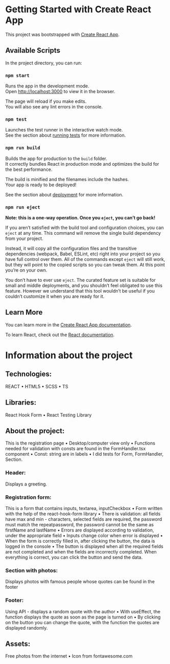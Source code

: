 # Getting Started with Create React App

This project was bootstrapped with [Create React App](https://github.com/facebook/create-react-app).

## Available Scripts

In the project directory, you can run:

### `npm start`

Runs the app in the development mode.\
Open [http://localhost:3000](http://localhost:3000) to view it in the browser.

The page will reload if you make edits.\
You will also see any lint errors in the console.

### `npm test`

Launches the test runner in the interactive watch mode.\
See the section about [running tests](https://facebook.github.io/create-react-app/docs/running-tests) for more information.

### `npm run build`

Builds the app for production to the `build` folder.\
It correctly bundles React in production mode and optimizes the build for the best performance.

The build is minified and the filenames include the hashes.\
Your app is ready to be deployed!

See the section about [deployment](https://facebook.github.io/create-react-app/docs/deployment) for more information.

### `npm run eject`

**Note: this is a one-way operation. Once you `eject`, you can’t go back!**

If you aren’t satisfied with the build tool and configuration choices, you can `eject` at any time. This command will remove the single build dependency from your project.

Instead, it will copy all the configuration files and the transitive dependencies (webpack, Babel, ESLint, etc) right into your project so you have full control over them. All of the commands except `eject` will still work, but they will point to the copied scripts so you can tweak them. At this point you’re on your own.

You don’t have to ever use `eject`. The curated feature set is suitable for small and middle deployments, and you shouldn’t feel obligated to use this feature. However we understand that this tool wouldn’t be useful if you couldn’t customize it when you are ready for it.

## Learn More

You can learn more in the [Create React App documentation](https://facebook.github.io/create-react-app/docs/getting-started).

To learn React, check out the [React documentation](https://reactjs.org/).

# Information about the project

## Technologies: 
REACT • HTML5 • SCSS • TS

## Libraries: 
React Hook Form • React Testing Library

## About the project:
This is the registration page • Desktop/computer view only • Functions needed for validation with consts are found in the FormHandler.tsx component • Const: string are in labels • I did tests for Form, FormHandler, Section.
### Header: 
Displays a greeting.
### Registration form:
This is a form that contains inputs, textarea, inputCheckbox • Form written with the help of the react-hook-form library • There is validation: all fields have max and min - characters, selected fields are required, the password must match the repeatpassword, the password cannot be the same as firstName and lastName • Errors are displayed according to validation, under the appropriate field • Inputs change color when error is displayed • When the form is correctly filled in, after clicking the button, the data is logged in the console • The button is displayed when all the required fields are not completed and when the fields are incorrectly completed. When everything is correct, you can click the button and send the data.
### Section with photos:
Displays photos with famous people whose quotes can be found in the footer
### Footer:
Using API - displays a random quote with the author • With useEffect, the function displays the quote as soon as the page is turned on • By clicking on the button you can change the quote, with the function the quotes are displayed randomly.

## Assets: 
Free photos from the internet • Icon from fontawesome.com










